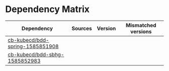 # Dependency Matrix

Dependency | Sources | Version | Mismatched versions
---------- | ------- | ------- | -------------------
[cb-kubecd/bdd-spring-1585851908](https://github.com/cb-kubecd/bdd-spring-1585851908.git) |  | []() | 
[cb-kubecd/bdd-sbhg-1585852983](https://github.com/cb-kubecd/bdd-sbhg-1585852983.git) |  | []() | 
